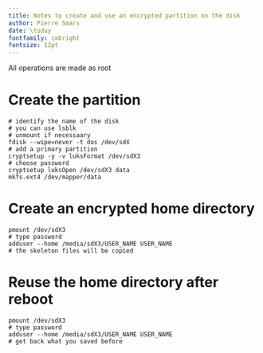 ```yaml
---
title: Notes to create and use an encrypted partition on the disk
author: Pierre Smars
date: \today
fontfamily: cmbright
fontsize: 12pt
---
```


All operations are made as root

# Create the partition

```
# identify the name of the disk
# you can use lsblk
# unmount if necessaary
fdisk --wipe=never -t dos /dev/sdX
# add a primary partition
cryptsetup -y -v luksFormat /dev/sdX3
# choose password
cryptsetup luksOpen /dev/sdX3 data
mkfs.ext4 /dev/mapper/data
```

# Create an encrypted home directory

```
pmount /dev/sdX3
# type password
adduser --home /media/sdX3/USER_NAME USER_NAME
# the skeleton files will be copied
```

# Reuse the home directory after reboot

```
pmount /dev/sdX3
# type password
adduser --home /media/sdX3/USER_NAME USER_NAME
# get back what you saved before
```

